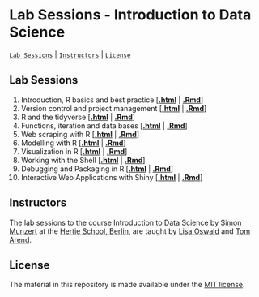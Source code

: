# Lab Sessions - Introduction to Data Science
[`Lab Sessions`](#lectures) | [`Instructors`](#instructors) | [`License`](#license)

## Lab Sessions

1. Introduction, R basics and best practice \[[**.html**](https://raw.githack.com/intro-to-data-science-21/labs/main/session-1-intro/1-intro.html) | [**.Rmd**](https://github.com/intro-to-data-science-21/labs/blob/main/session-1-intro/1-intro.Rmd)\]
2. Version control and project management \[[**.html**](https://raw.githack.com/intro-to-data-science-21/labs/main/session-2-version-control/2-git.html) | [**.Rmd**](https://github.com/intro-to-data-science-21/labs/blob/main/session-2-version-control/2-git.Rmd)\]
3. R and the tidyverse \[[**.html**](https://raw.githack.com/intro-to-data-science-21/labs/main/session-3-tidyverse/3-tidyverse.html) | [**.Rmd**](https://github.com/intro-to-data-science-21/labs/blob/main/session-3-tidyverse/3-tidyverse.Rmd)\]
4. Functions, iteration and data bases \[[**.html**](https://raw.githack.com/intro-to-data-science-21/labs/main/session-4-databases/4-databases.html) | [**.Rmd**](https://github.com/intro-to-data-science-21/labs/blob/main/session-4-databases/4-databases.Rmd)\]
5. Web scraping with R \[[**.html**](https://raw.githack.com/intro-to-data-science-21/labs/main/session-5-web-scraping/5-web-scraping.html) | [**.Rmd**](https://github.com/intro-to-data-science-21/labs/blob/main/session-5-web-scraping/5-web-scraping.html)\]
6. Modelling with R \[[**.html**](https://raw.githack.com/intro-to-data-science-21/labs/main/session-6-modelling/6-modelling.html) | [**.Rmd**](https://github.com/intro-to-data-science-21/labs/blob/main/session-6-modelling/6-modelling.Rmd)\]
7. Visualization in R \[[**.html**](https://raw.githack.com/intro-to-data-science-21/labs/main/session-7-visualization/7-visualization.html) | [**.Rmd**](https://github.com/intro-to-data-science-21/labs/blob/main/session-7-visualization/7-visualization.Rmd)\]
8. Working with the Shell \[[**.html**](https://raw.githack.com/intro-to-data-science-21/labs/main/session-8-shell/8-shell.html) | [**.Rmd**](https://github.com/intro-to-data-science-21/labs/blob/main/session-8-shell/8-shell.Rmd)\]
9. Debugging and Packaging in R \[[**.html**](https://raw.githack.com/intro-to-data-science-21/labs/main/session-9-debugging/9-debugging.html) | [**.Rmd**](https://github.com/intro-to-data-science-21/labs/blob/main/session-9-debugging/9-debugging.Rmd)\]
10. Interactive Web Applications with Shiny \[[**.html**](https://raw.githack.com/intro-to-data-science-21/labs/main/session-10-shiny/10-shiny.html) | [**.Rmd**](https://github.com/intro-to-data-science-21/labs/blob/main/session-10-shiny/10-shiny.Rmd)\]

## Instructors

The lab sessions to the course Introduction to Data Science by [Simon Munzert](https://simonmunzert.github.io/) at the [Hertie School, Berlin](https://www.hertie-school.org/en/), are taught by [Lisa Oswald](https://lfoswald.github.io/) and [Tom Arend](https://www.hertie-school.org/en/research/faculty-and-researchers/profile/person/arend).


## License

The material in this repository is made available under the [MIT license](http://opensource.org/licenses/mit-license.php). 

